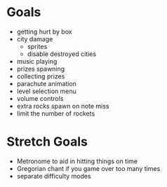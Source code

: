 Goals
=====

- getting hurt by box
- city damage
    - sprites
    - disable destroyed cities
- music playing
- prizes spawning
- collecting prizes
- parachute animation
- level selection menu
- volume controls
- extra rocks spawn on note miss
- limit the number of rockets

Stretch Goals
=============

- Metronome to aid in hitting things on time
- Gregorian chant if you game over too many times
- separate difficulty modes
